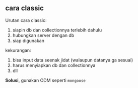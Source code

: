 ## cara classic

Urutan cara classic:
1. siapin db dan collectionnya terlebih dahulu
2. hubungkan server dengan db
3. siap digunakan

kekurangan:
1. bisa input data seenak jidat (walaupun datanya ga sesuai)
2. harus menyiapkan db dan collectionnya
3. dll

**Solusi**, gunakan ODM seperti `mongoose`